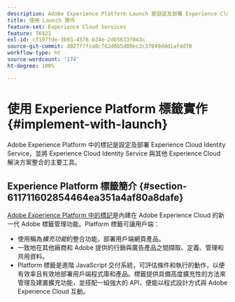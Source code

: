 ```yaml
---
description: Adobe Experience Platform Launch 是設定及部署 Experience Cloud Identity Service，並將 Experience Cloud Identity Service 與其他 Experience Cloud 解決方案整合的主要工具。
title: 使用 Launch 實作
feature-set: Experience Cloud Services
feature: TK421
exl-id: cf197fde-3b93-4578-b24e-2db5633f043c
source-git-commit: d027f7fca8cf62d6b5d80ec3c37049ddd1afdd70
workflow-type: ht
source-wordcount: '174'
ht-degree: 100%

---
```


# 使用 Experience Platform 標籤實作{#implement-with-launch}

Adobe Experience Platform 中的標記是設定及部署 Experience Cloud Identity Service，並將 Experience Cloud Identity Service 與其他 Experience Cloud 解決方案整合的主要工具。

## Experience Platform 標籤簡介 {#section-611711602854464ea351a4af80a8dafe}

[Adobe Experience Platform 中的標記](https://experienceleague.adobe.com/docs/experience-platform/tags/home.html?lang=zh-Hant)是內建在 Adobe Experience Cloud 的新一代 Adobe 標籤管理功能。Platform 標籤可讓用戶端：

* 使用稱為&#x200B;_擴充功能_&#x200B;的整合功能，部署用戶端網頁產品。
* 一致地在其他廠商和 Adobe 提供的行銷與廣告產品之間擷取、定義、管理和共用資料。
* Platform 標籤是進階 JavaScript 交付系統，可評估條件和執行的動作，以便有效率且有效地部署用戶端程式庫和產品。標籤提供具備高度擴充性的方法來管理及建置擴充功能，並搭配一組強大的 API，便能以程式設計方式與 Adobe Experience Cloud 互動。
